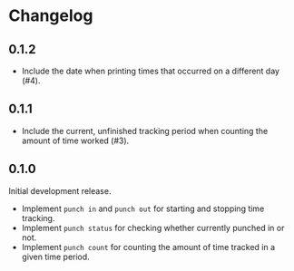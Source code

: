 # Changelog

## 0.1.2

- Include the date when printing times that occurred on a different day (#4).

## 0.1.1

- Include the current, unfinished tracking period when counting the amount of time worked (#3).

## 0.1.0

Initial development release.

- Implement `punch in` and `punch out` for starting and stopping time tracking.
- Implement `punch status` for checking whether currently punched in or not.
- Implement `punch count` for counting the amount of time tracked in a given time period.

